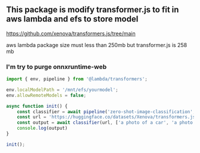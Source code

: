 ## This package is modify transformer.js to fit in aws lambda and efs to store model  
https://github.com/xenova/transformers.js/tree/main

aws lambda package size must less than 250mb but transformer.js is 258 mb


### I'm try to purge onnxruntime-web

```javascript
import { env, pipeline } from '@lambda/transformers';

env.localModelPath = '/mnt/efs/yourmodel';
env.allowRemoteModels = false;

async function init() {
    const classifier = await pipeline('zero-shot-image-classification', 'Xenova/clip-vit-base-patch16');
    const url = 'https://huggingface.co/datasets/Xenova/transformers.js-docs/resolve/main/football-match.jpg';
    const output = await classifier(url, ['a photo of a car', 'a photo of a football match']);
    console.log(output)
}

init();
```